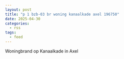 ```yaml
---
layout: post
title: "p 1 bzb-03 br woning kanaalkade axel 196750"
date: 2025-04-30
categories: 
  - rss
tags: 
  - feed
---
```


Woningbrand op Kanaalkade in Axel
